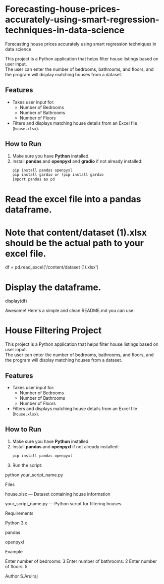 # Forecasting-house-prices-accurately-using-smart-regression-techniques-in-data-science
Forecasting house prices accurately using smart regression techniques in data science

This project is a Python application that helps filter house listings based on user input.  
The user can enter the number of bedrooms, bathrooms, and floors, and the program will display matching houses from a dataset.

## Features
- Takes user input for:
  - Number of Bedrooms
  - Number of Bathrooms
  - Number of Floors
- Filters and displays matching house details from an Excel file (`house.xlsx`).

## How to Run
1. Make sure you have **Python** installed.
2. Install **pandas** and **openpyxl** and **gradio** if not already installed:
   ```bash
   pip install pandas openpyxl
   pip install gardio or !pip install gardio
   import pandas as pd

# Read the excel file into a pandas dataframe.
# Note that content/dataset (1).xlsx should be the actual path to your excel file.
df = pd.read_excel('/content/dataset (1).xlsx') 

# Display the dataframe.
display(df)

  Awesome! Here's a simple and clean README.md you can use:

# House Filtering Project

This project is a Python application that helps filter house listings based on user input.  
The user can enter the number of bedrooms, bathrooms, and floors, and the program will display matching houses from a dataset.

## Features
- Takes user input for:
  - Number of Bedrooms
  - Number of Bathrooms
  - Number of Floors
- Filters and displays matching house details from an Excel file (`house.xlsx`).

## How to Run
1. Make sure you have **Python** installed.
2. Install **pandas** and **openpyxl** if not already installed:
   ```bash
   pip install pandas openpyxl

3. Run the script:

python your_script_name.py



Files

house.xlsx — Dataset containing house information

your_script_name.py — Python script for filtering houses


Requirements

Python 3.x

pandas

openpyxl


Example

Enter number of bedrooms: 3
Enter number of bathrooms: 2
Enter number of floors: 5


Author
S.Arulraj
